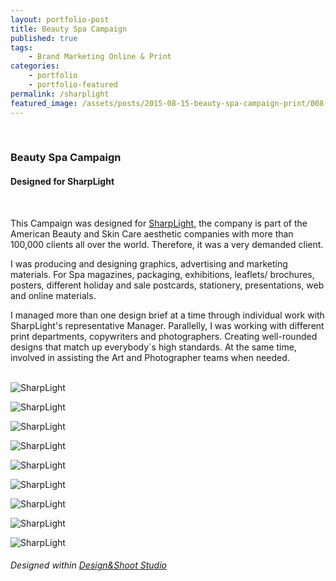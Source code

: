 ```yaml
---
layout: portfolio-post
title: Beauty Spa Campaign
published: true
tags: 
    - Brand Marketing Online & Print
categories: 
    - portfolio
    - portfolio-featured
permalink: /sharplight
featured_image: /assets/posts/2015-08-15-beauty-spa-campaign-print/008-Canada_ShaprlightPostcards1024x680.jpg
---
```

<br>

### Beauty Spa Campaign

#### Designed for SharpLight 
<br>

This Campaign was designed for [SharpLight](https://sharplight.com/), the company is part of the American Beauty and Skin Care aesthetic companies with more than 100,000 clients all over the world. 
Therefore, it was a very demanded client.

I was producing and designing graphics, advertising and marketing materials. For Spa magazines, packaging, exhibitions, leaflets/ brochures, posters, different holiday and sale postcards, stationery, presentations, web and online materials.

I managed more than one design brief at a time through individual work with SharpLight's representative Manager. Parallelly, I was working with different print departments, copywriters and photographers. Creating well-rounded designs that match up everybody`s high standards. At the same time, involved in assisting the Art and Photographer teams when needed.
<br>
<br>

![SharpLight](/assets/posts/2015-08-15-beauty-spa-campaign-print/008-Canada_ShaprlightPostcards1024x680.jpg "SharpLight")


![SharpLight](/assets/posts/2015-08-15-beauty-spa-campaign-print/SharplightPostcards-1024x683.jpg "SharpLight")


![SharpLight](/assets/posts/2015-08-15-beauty-spa-campaign-print/SharpLightPoster.jpg "SharpLight")

![SharpLight](/assets/posts/2015-08-15-beauty-spa-campaign-print/Sharplight_allLeaflets.jpg "SharpLight")

![SharpLight](/assets/posts/2015-08-15-beauty-spa-campaign-print/Sharplight_leafletmockup_4web.jpg "SharpLight")


![SharpLight](/assets/posts/2015-08-15-beauty-spa-campaign-print/Sharplight_ROLLUPS-mock-up.jpg "SharpLight")

![SharpLight](/assets/posts/2015-08-15-beauty-spa-campaign-print/Sharplight.jpg "SharpLight")


![SharpLight](/assets/posts/2015-08-15-beauty-spa-campaign-print/004-Canada-campaign-present-2009.png "SharpLight")


![SharpLight](/assets/posts/2015-08-15-beauty-spa-campaign-print/008-Canada-campaign-present-2009.png "SharpLight")





###### Designed within [Design&Shoot Studio](http://designandshoot.com/) 